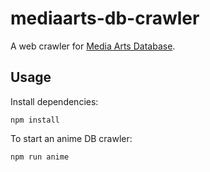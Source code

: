 # mediaarts-db-crawler

A web crawler for [Media Arts Database](http://mediaarts-db.jp/).

## Usage

Install dependencies:

```shell
npm install
```

To start an anime DB crawler:

```shell
npm run anime
```
